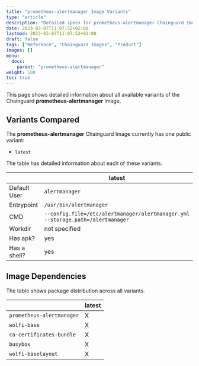 ```yaml
---
title: "prometheus-alertmanager Image Variants"
type: "article"
description: "Detailed specs for prometheus-alertmanager Chainguard Image Variants"
date: 2023-03-07T11:07:52+02:00
lastmod: 2023-03-07T11:07:52+02:00
draft: false
tags: ["Reference", "Chainguard Images", "Product"]
images: []
menu:
  docs:
    parent: "prometheus-alertmanager"
weight: 550
toc: true
---
```


This page shows detailed information about all available variants of the Chainguard **prometheus-alertmanager** Image.

## Variants Compared
The **prometheus-alertmanager** Chainguard Image currently has one public variant: 

- `latest`

The table has detailed information about each of these variants.

|              | latest                                                                          |
|--------------|---------------------------------------------------------------------------------|
| Default User | `alertmanager`                                                                  |
| Entrypoint   | `/usr/bin/alertmanager`                                                         |
| CMD          | `--config.file=/etc/alertmanager/alertmanager.yml --storage.path=/alertmanager` |
| Workdir      | not specified                                                                   |
| Has apk?     | yes                                                                             |
| Has a shell? | yes                                                                             |

## Image Dependencies
The table shows package distribution across all variants.

|                           | latest |
|---------------------------|--------|
| `prometheus-alertmanager` | X      |
| `wolfi-base`              | X      |
| `ca-certificates-bundle`  | X      |
| `busybox`                 | X      |
| `wolfi-baselayout`        | X      |

